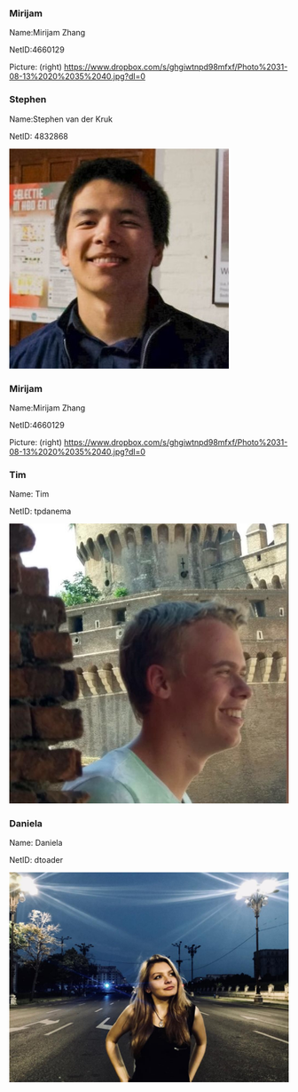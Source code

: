 ### Mirijam
Name:Mirijam Zhang

NetID:4660129

Picture: (right) https://www.dropbox.com/s/ghgiwtnpd98mfxf/Photo%2031-08-13%2020%2035%2040.jpg?dl=0

### Stephen
Name:Stephen van der Kruk

NetID: 4832868

![](doc/pictures/svanderkruk.jpg)

### Mirijam
Name:Mirijam Zhang

NetID:4660129

Picture: (right) https://www.dropbox.com/s/ghgiwtnpd98mfxf/Photo%2031-08-13%2020%2035%2040.jpg?dl=0

### Tim
Name: Tim

NetID: tpdanema 

![](doc/pictures/tim_picture.JPG)

### Daniela
Name: Daniela

NetID: dtoader

![](doc/pictures/dtoader.jpeg)

